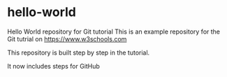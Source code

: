 # hello-world
Hello World repository for Git tutorial
This is an example repository for the Git tutrial on https://www.w3schools.com

This repository is built step by step in the tutorial.

It now includes steps for GitHub
